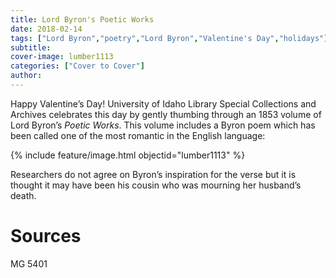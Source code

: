 ```yaml
---
title: Lord Byron's Poetic Works
date: 2018-02-14
tags: ["Lord Byron","poetry","Lord Byron","Valentine's Day","holidays"]
subtitle: 
cover-image: lumber1113
categories: ["Cover to Cover"]
author: 
---
```


Happy Valentine’s Day! University of Idaho Library Special Collections and Archives celebrates this day by gently thumbing through an 1853 volume of Lord Byron’s *Poetic Works*. This volume includes a Byron poem which has been called one of the most romantic in the English language:

{% include feature/image.html objectid="lumber1113" %}

Researchers do not agree on Byron’s inspiration for the verse but it is thought it may have been his cousin who was mourning her husband’s death.

# Sources

MG 5401